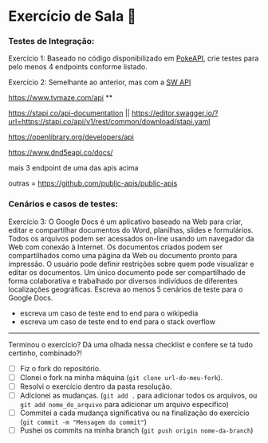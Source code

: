 # Exercício de Sala 🏫  


### Testes de Integração:
Exercício 1: Baseado no código disponibilizado em [PokeAPI](https://pokeapi.co/docs/v2), crie testes para pelo menos 4 endpoints conforme listado.

Exercício 2: Semelhante ao anterior, mas com a [SW API](https://swapi.dev/documentation)

https://www.tvmaze.com/api **

https://stapi.co/api-documentation || https://editor.swagger.io/?url=https://stapi.co/api/v1/rest/common/download/stapi.yaml

https://openlibrary.org/developers/api

https://www.dnd5eapi.co/docs/

mais 3 endpoint de uma das apis acima


outras = https://github.com/public-apis/public-apis

### Cenários e casos de testes:
Exercício 3: O Google Docs é um aplicativo baseado na Web para criar, editar e compartilhar documentos do Word, planilhas, slides e formulários. Todos os arquivos podem ser acessados on-line usando um navegador da Web com conexão à Internet. Os documentos criados podem ser compartilhados como uma página da Web ou documento pronto para impressão. O usuário pode definir restrições sobre quem pode visualizar e editar os documentos. Um único documento pode ser compartilhado de forma colaborativa e trabalhado por diversos indivíduos de diferentes localizações geográficas. Escreva ao menos 5 cenários de teste para o Google Docs.

- escreva um caso de teste end to end para o wikipedia
- escreva um caso de teste end to end para o stack overflow



----

Terminou o exercício? Dá uma olhada nessa checklist e confere se tá tudo certinho, combinado?!

- [ ] Fiz o fork do repositório.
- [ ] Clonei o fork na minha máquina (`git clone url-do-meu-fork`).
- [ ] Resolvi o exercício dentro da pasta resolução.
- [ ] Adicionei as mudanças. (`git add .` para adicionar todos os arquivos, ou `git add nome_do_arquivo` para adicionar um arquivo específico)
- [ ] Commitei a cada mudança significativa ou na finalização do exercício (`git commit -m "Mensagem do commit"`)
- [ ] Pushei os commits na minha branch (`git push origin nome-da-branch`)
